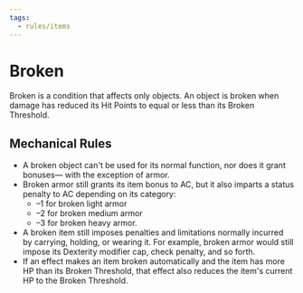 ```yaml
---
tags:
  - rules/items
---
```

# Broken

Broken is a condition that affects only objects. An object is broken when damage has reduced its Hit Points to equal or less than its Broken Threshold.

## Mechanical Rules

- A broken object can't be used for its normal function, nor does it grant bonuses— with the exception of armor. 
- Broken armor still grants its item bonus to AC, but it also imparts a status penalty to AC depending on its category:
	- –1 for broken light armor
	- –2 for broken medium armor
	- –3 for broken heavy armor.  
- A broken item still imposes penalties and limitations normally incurred by carrying, holding, or wearing it. For example, broken armor would still impose its Dexterity modifier cap, check penalty, and so forth.
- If an effect makes an item broken automatically and the item has more HP than its Broken Threshold, that effect also reduces the item's current HP to the Broken Threshold.